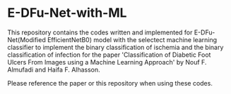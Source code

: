 # E-DFu-Net-with-ML

This repository contains the codes written and implemented for E-DFu-Net(Modified EfficientNetB0) model with the selectect machine learning classifier to implement the binary classification of ischemia and the binary classification of infection for the paper 'Classification of Diabetic Foot Ulcers From Images using a Machine Learning Approach' by Nouf F. Almufadi and Haifa F. Alhasson.

Please reference the paper or this repository when using these codes.
